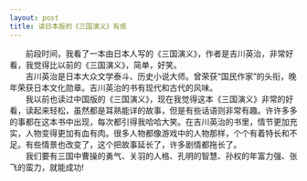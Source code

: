 ```yaml
---
layout: post
title: 读日本版的《三国演义》有感
---
```



　　前段时间，我看了一本由日本人写的《三国演义》，作者是吉川英治，非常好看，我觉得比以前的《三国演义》，简单，好笑。  
　　吉川英治是日本大众文学泰斗、历史小说大师。曾荣获“国民作家”的头衔，晚年荣获日本文化勋章。吉川英治的书有现代和古代的风味。  
　　我以前也读过中国版的《三国演义》，现在我觉得这本《三国演义》非常的好看，读起来轻松，虽然都是耳熟能详的故事，但是有些话语则非常有趣。许许多多的事都在这本书中出现，每次都引得我哈哈大笑。在吉川英治的书里，情节更加充实，人物变得更加有血有肉。很多人物都像游戏中的人物那样，个个有着特长和不足。有些情景也改变了，这个把故事延长了，许多剧情都拖长了。  
　　我们要有三国中曹操的勇气、关羽的人格、孔明的智慧、孙权的年富力强、张飞的蛮力，就能成功!  
